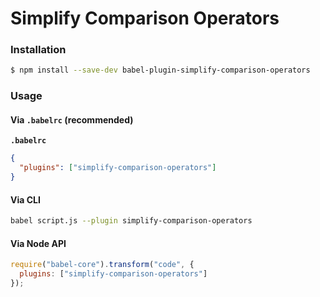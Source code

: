 # Simplify Comparison Operators

### Installation

```sh
$ npm install --save-dev babel-plugin-simplify-comparison-operators
```

### Usage

#### Via `.babelrc` (recommended)

**`.babelrc`**

```json
{
  "plugins": ["simplify-comparison-operators"]
}
```

#### Via CLI

```sh
babel script.js --plugin simplify-comparison-operators
```

#### Via Node API

```js
require("babel-core").transform("code", {
  plugins: ["simplify-comparison-operators"]
});
```
